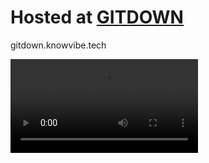 # Hosted at [GITDOWN](https://gitdown.knowvibe.tech/)

gitdown.knowvibe.tech

![Vidie](https://raw.githubusercontent.com/sandeepkumar1101/gitdown/main/Screenbits%202024-03-12_123743.mp4)
